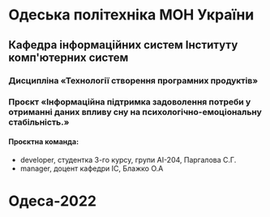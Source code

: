 # Одеська політехніка МОН України
## Кафедра інформаційних систем Інституту комп'ютерних систем
### Дисципліна «Технології створення програмних продуктів»
### Проєкт «Інформаційна підтримка задоволення потреби у отриманні даних впливу сну на психологічно-емоціональну стабільність.»
#### Проєктна команда:
- developer, студентка 3-го курсу, групи АІ-204, Паргалова С.Г.
- manager, доцент кафедри ІС, Блажко О.А
# Одеса-2022
